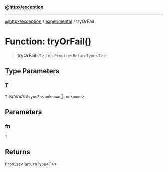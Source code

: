 [**@httpx/exception**](../../README.md)

***

[@httpx/exception](../../README.md) / [experimental](../README.md) / tryOrFail

# Function: tryOrFail()

> **tryOrFail**\<`T`\>(`fn`): `Promise`\<`ReturnType`\<`T`\>\>

## Type Parameters

### T

`T` *extends* `AsyncFn`\<`unknown`[], `unknown`\>

## Parameters

### fn

`T`

## Returns

`Promise`\<`ReturnType`\<`T`\>\>
